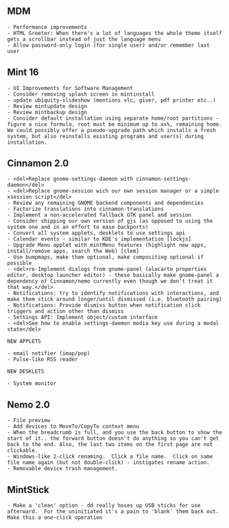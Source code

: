 MDM
---
    
    - Performance improvements
    - HTML Greeter: When there's a lot of languages the whole theme itself gets a scrollbar instead of just the language menu
    - Allow password-only login (for single user) and/or remember last user

Mint 16
-------

    - UI Improvements for Software Management
    - Consider removing splash screen in mintinstall
    - update ubiquity-slideshow (mentions vlc, giver, pdf printer etc..)
    - Review mintupdate design
    - Review mintbackup design
    - Consider default installation using separate home/root partitions - figure a nice formula, root must be minimum up to xx%, remaining home.  We could possibly offer a pseudo-upgrade path which installs a fresh system, but also reinstalls existing programs and user(s) during installation.

Cinnamon 2.0
------------

    - <del>Replace gnome-settings-daemon with cinnamon-settings-daemon</del>
    - <del>Replace gnome-session wich our own session manager or a simple xsession script</del>
    - Review any remaining GNOME backend components and dependencies
    - Factorize translations into cinnamon-translations
    - Implement a non-accelerated fallback GTK panel and session
    - Consider shipping our own version of gjs (as opposed to using the system one and in an effort to ease backports)    
    - Convert all system applets, desklets to use settings api
    - Calendar events - similar to KDE's implementation [lockjs] 
    - Upgrade Menu applet with mintMenu features (highlight new apps, install/remove apps, search the Web) [clem]
    - Use bumpmaps, make them optional, make compositing optional if possible
    - <del>re-Implement dialogs from gnome-panel (alacarte properties editor, desktop launcher editor) - these basically make gnome-panel a dependency of Cinnamon/nemo currently even though we don't treat it that way.</del>
    - Notifications: try to identify notifications with interactions, and make them stick around longer/until dismissed (i.e. bluetooth pairing)
    - Notifications: Provide dismiss button when notification click triggers and action other than dismiss
    - Settings API: Implement object/custom interface
    - <del>See how to enable settings-daemon media key use during a modal state</del>
    
    NEW APPLETS
    
    - email notifier (imap/pop)
    - Pulse-like RSS reader
    
    NEW DESKLETS
    
    - System monitor

Nemo 2.0
--------

    - File preview
    - Add devices to MoveTo/CopyTo context menu
    - When the breadcrumb is full, and you use the back button to show the start of it.. the forward button doesn't do anything so you can't get back to the end. Also, the last two items on the first page are not clickable.
    - Windows-like 2-click renaming.  Click a file name.  Click on same file name again (but not double-click) - instigates rename action.
    - Removable device trash management.

MintStick
---------

    - Make a 'clean' option - dd really hoses up USB sticks for use afterward.  For the uninitiated it's a pain to 'blank' them back out.  Make this a one-click operation


